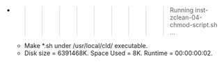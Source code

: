 * >>>>>>>>> Running inst-zclean-04-chmod-script.sh ...
  * Make *.sh under /usr/local/cld/ executable.
  * Disk size = 6391468K. Space Used = 8K. Runtime = 00:00:00:02.

